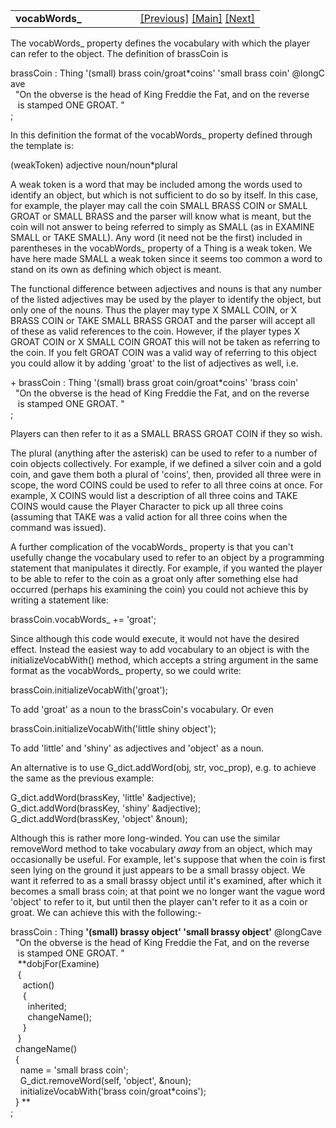 ---
---
<table width="100%" data-border="0" data-cellspacing="0"
data-cellpadding="3" data-bgcolor="#C0C0C0">
<colgroup>
<col style="width: 50%" />
<col style="width: 50%" />
</colgroup>
<tbody>
<tr>
<td style="text-align: left;"><strong>vocabWords_<br />
</strong></td>
<td style="text-align: right;"><a
href="thing-thebasics.html">[Previous]</a> <a
href="generalintroduction.html">[Main]</a> <a
href="initdesc+initexaminedesc.html">[Next]</a></td>
</tr>
</tbody>
</table>

  
The vocabWords\_ property defines the vocabulary with which the player
can refer to the object. The definition of brassCoin is  
  
brassCoin : Thing '(small) brass coin/groat\*coins' 'small brass coin' @longCave  
  "On the obverse is the head of King Freddie the Fat, and on the reverse  
   is stamped ONE GROAT. "  
;  
  
In this definition the format of the vocabWords\_ property defined
through the template is:  
  
(weakToken) adjective noun/noun\*plural  
  
A weak token is a word that may be included among the words used to
identify an object, but which is not sufficient to do so by itself. In
this case, for example, the player may call the coin SMALL BRASS COIN or
SMALL GROAT or SMALL BRASS and the parser will know what is meant, but
the coin will not answer to being referred to simply as SMALL (as in
EXAMINE SMALL or TAKE SMALL). Any word (it need not be the first)
included in parentheses in the vocabWords\_ property of a Thing is a
weak token. We have here made SMALL a weak token since it seems too
common a word to stand on its own as defining which object is meant.  
  
The functional difference between adjectives and nouns is that any
number of the listed adjectives may be used by the player to identify
the object, but only one of the nouns. Thus the player may type X SMALL
COIN, or X BRASS COIN or TAKE SMALL BRASS GROAT and the parser will
accept all of these as valid references to the coin. However, if the
player types X GROAT COIN or X SMALL COIN GROAT this will not be taken
as referring to the coin. If you felt GROAT COIN was a valid way of
referring to this object you could allow it by adding 'groat' to the
list of adjectives as well, i.e.  
  
+ brassCoin : Thing '(small) brass groat coin/groat\*coins' 'brass coin'   
  "On the obverse is the head of King Freddie the Fat, and on the reverse  
   is stamped ONE GROAT. "  
;  
  
Players can then refer to it as a SMALL BRASS GROAT COIN if they so
wish.  
  
The plural (anything after the asterisk) can be used to refer to a
number of coin objects collectively. For example, if we defined a silver
coin and a gold coin, and gave them both a plural of 'coins', then,
provided all three were in scope, the word COINS could be used to refer
to all three coins at once. For example, X COINS would list a
description of all three coins and TAKE COINS would cause the Player
Character to pick up all three coins (assuming that TAKE was a valid
action for all three coins when the command was issued).  
  
A further complication of the vocabWords\_ property is that you can't
usefully change the vocabulary used to refer to an object by a
programming statement that manipulates it directly. For example, if you
wanted the player to be able to refer to the coin as a groat only after
something else had occurred (perhaps his examining the coin) you could
not achieve this by writing a statement like:  
  
brassCoin.vocabWords\_ += 'groat';  
  
Since although this code would execute, it would not have the desired
effect. Instead the easiest way to add vocabulary to an object is with
the initializeVocabWith() method, which accepts a string argument in the
same format as the vocabWords\_ property, so we could write:  
  
brassCoin.initializeVocabWith('groat');   
  
To add 'groat' as a noun to the brassCoin's vocabulary. Or even  
  
brassCoin.initializeVocabWith('little shiny object');   
  
To add 'little' and 'shiny' as adjectives and 'object' as a noun.  
  
An alternative is to use G_dict.addWord(obj, str, voc_prop), e.g. to
achieve the same as the previous example:  
  
G_dict.addWord(brassKey, 'little' &adjective);  
G_dict.addWord(brassKey, 'shiny' &adjective);  
G_dict.addWord(brassKey, 'object' &noun);  
  
Although this is rather more long-winded. You can use the similar
removeWord method to take vocabulary *away* from an object, which may
occasionally be useful. For example, let's suppose that when the coin is
first seen lying on the ground it just appears to be a small brassy
object. We want it referred to as a small brassy object until it's
examined, after which it becomes a small brass coin; at that point we no
longer want the vague word 'object' to refer to it, but until then the
player can't refer to it as a coin or groat. We can achieve this with
the following:-  
  
brassCoin : Thing **'(small) brassy object' 'small brassy object'** @longCave  
  "On the obverse is the head of King Freddie the Fat, and on the reverse  
   is stamped ONE GROAT. "     
   **dobjFor(Examine)  
   {  
     action()  
     {  
       inherited;  
       changeName();  
     }  
   }  
  changeName()  
  {  
    name = 'small brass coin';  
    G_dict.removeWord(self, 'object', &noun);  
    initializeVocabWith('brass coin/groat\*coins');  
  } **  
;  
